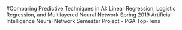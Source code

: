 #Comparing Predictive Techniques in AI: Linear Regression, Logistic Regression, and Multilayered Neural Network 
Spring 2019 Artificial Intelligence Neural Network Semester Project - PGA Top-Tens 



